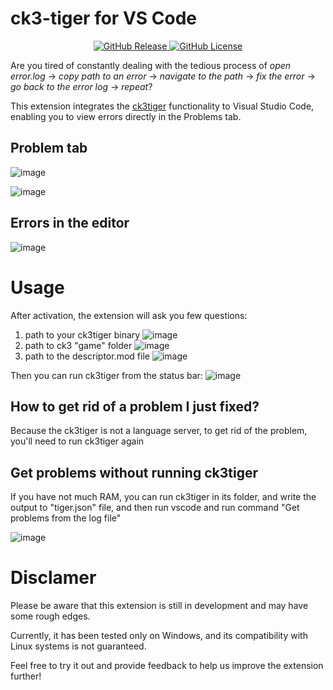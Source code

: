 # ck3-tiger for VS Code

<p align="center">
	<a href="https://github.com/unLomTrois/ck3tiger-for-vscode-2/releases/latest">
		<img src="https://img.shields.io/github/v/release/unLomTrois/ck3tiger-for-vscode" alt="GitHub Release">
	</a>
	<a href="https://github.com/dragon-archer/paradox-highlight/blob/main/LICENSE">
		<img src="https://img.shields.io/github/license/unLomTrois/ck3tiger-for-vscode-2" alt="GitHub License">
	</a>
</p>


Are you tired of constantly dealing with the tedious process of *open error.log* -> *copy path to an error* -> *navigate to the path* -> *fix the error* -> *go back to the error log* -> *repeat*?

This extension integrates the [ck3tiger](https://github.com/amtep/ck3-tiger) functionality to Visual Studio Code, enabling you to view errors directly in the Problems tab. 

## Problem tab

![image](https://github.com/unLomTrois/ck3tiger-for-vscode/assets/51882489/06983d62-0120-4f7d-ac4b-c69a85faa6bf)

![image](https://github.com/unLomTrois/ck3tiger-for-vscode/assets/51882489/23ed95c8-2769-4565-85b6-af133ee9e5e9)

## Errors in the editor

![image](https://github.com/unLomTrois/ck3tiger-for-vscode/assets/51882489/34c798a7-db9b-4f75-b3bd-70ca5db5b561)

# Usage

After activation, the extension will ask you few questions:
1. path to your ck3tiger binary
![image](https://github.com/unLomTrois/ck3tiger-for-vscode/assets/51882489/59e4c154-3b01-4429-847a-898e6b31b15d)
2. path to ck3 "game" folder
![image](https://github.com/unLomTrois/ck3tiger-for-vscode/assets/51882489/050e4fc2-e926-435b-b296-3cec278b251f)
3. path to the descriptor.mod file
![image](https://github.com/unLomTrois/ck3tiger-for-vscode/assets/51882489/310a9c18-28a4-4a7a-949c-aff251462f6c)

Then you can run ck3tiger from the status bar:
![image](https://github.com/unLomTrois/ck3tiger-for-vscode/assets/51882489/2005423e-27bd-4835-9aaf-4a929ca45eb8)

## How to get rid of a problem I just fixed?

Because the ck3tiger is not a language server, to get rid of the problem, you'll need to run ck3tiger again

## Get problems without running ck3tiger

If you have not much RAM, you can run ck3tiger in its folder, and write the output to "tiger.json" file, and then run vscode and run command "Get problems from the log file"

![image](https://github.com/unLomTrois/ck3tiger-for-vscode/assets/51882489/94642c2d-dd06-4796-b824-569aa109db79)

# Disclamer

Please be aware that this extension is still in development and may have some rough edges.

Currently, it has been tested only on Windows, and its compatibility with Linux systems is not guaranteed.

Feel free to try it out and provide feedback to help us improve the extension further!
